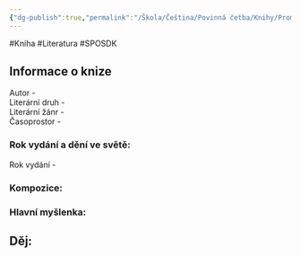 ```yaml
---
{"dg-publish":true,"permalink":"/Škola/Čeština/Povinná četba/Knihy/Proměna/","created":"2024-03-18T20:55:45.499+01:00","updated":"2024-03-13T18:25:14.166+01:00"}
---
```


#Kniha #Literatura #SPOSDK
## Informace o knize
Autor -  
Literární druh -  
Literární žánr -  
Časoprostor -
### Rok vydání a dění ve světě:
Rok vydání -
### Kompozice:

### Hlavní myšlenka:

## Děj: